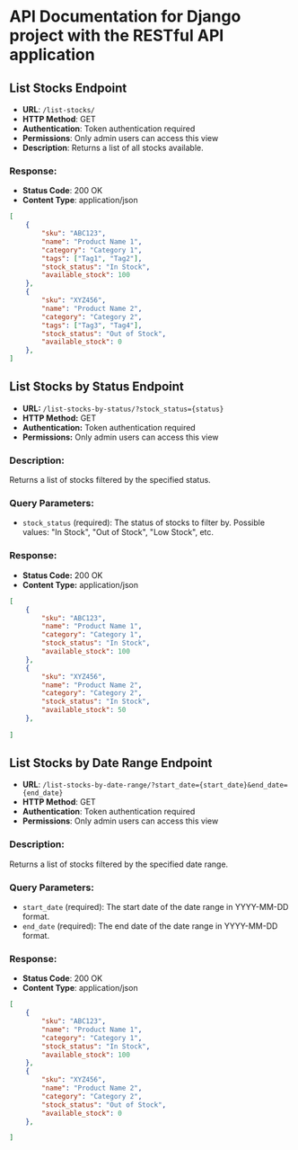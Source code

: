 # API Documentation for Django project with the RESTful API application

## List Stocks Endpoint

- **URL**: `/list-stocks/`
- **HTTP Method**: GET
- **Authentication**: Token authentication required
- **Permissions**: Only admin users can access this view
- **Description**: Returns a list of all stocks available.

### Response:
- **Status Code**: 200 OK
- **Content Type**: application/json

```json
[
    {
        "sku": "ABC123",
        "name": "Product Name 1",
        "category": "Category 1",
        "tags": ["Tag1", "Tag2"],
        "stock_status": "In Stock",
        "available_stock": 100
    },
    {
        "sku": "XYZ456",
        "name": "Product Name 2",
        "category": "Category 2",
        "tags": ["Tag3", "Tag4"],
        "stock_status": "Out of Stock",
        "available_stock": 0
    },
]
```

## List Stocks by Status Endpoint

- **URL:** `/list-stocks-by-status/?stock_status={status}`
- **HTTP Method:** GET
- **Authentication:** Token authentication required
- **Permissions:** Only admin users can access this view

### Description:
Returns a list of stocks filtered by the specified status.

### Query Parameters:
- `stock_status` (required): The status of stocks to filter by. Possible values: "In Stock", "Out of Stock", "Low Stock", etc.

### Response:
- **Status Code:** 200 OK
- **Content Type:** application/json

```json
[
    {
        "sku": "ABC123",
        "name": "Product Name 1",
        "category": "Category 1",
        "stock_status": "In Stock",
        "available_stock": 100
    },
    {
        "sku": "XYZ456",
        "name": "Product Name 2",
        "category": "Category 2",
        "stock_status": "In Stock",
        "available_stock": 50
    },
    
]
```

## List Stocks by Date Range Endpoint

- **URL**: `/list-stocks-by-date-range/?start_date={start_date}&end_date={end_date}`
- **HTTP Method**: GET
- **Authentication**: Token authentication required
- **Permissions**: Only admin users can access this view

### Description:
Returns a list of stocks filtered by the specified date range.

### Query Parameters:
- `start_date` (required): The start date of the date range in YYYY-MM-DD format.
- `end_date` (required): The end date of the date range in YYYY-MM-DD format.

### Response:
- **Status Code**: 200 OK
- **Content Type**: application/json

```json
[
    {
        "sku": "ABC123",
        "name": "Product Name 1",
        "category": "Category 1",
        "stock_status": "In Stock",
        "available_stock": 100
    },
    {
        "sku": "XYZ456",
        "name": "Product Name 2",
        "category": "Category 2",
        "stock_status": "Out of Stock",
        "available_stock": 0
    },

]

